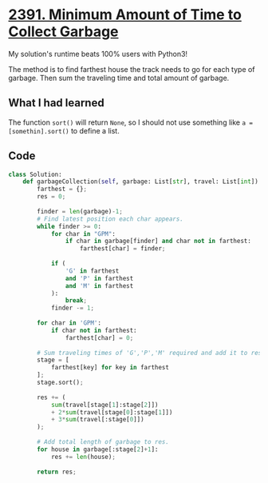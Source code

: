 # [2391. Minimum Amount of Time to Collect Garbage](https://leetcode.com/problems/minimum-amount-of-time-to-collect-garbage/description/)

My solution's runtime beats 100% users with Python3!

The method is to find farthest house the track needs to go for each type of garbage. Then sum the traveling time and total amount of garbage.

## What I had learned
The function `sort()` will return `None`, so I should not use something like `a = [somethin].sort()` to define a list.

## Code
```Python
class Solution:
    def garbageCollection(self, garbage: List[str], travel: List[int]) -> int:
        farthest = {};
        res = 0;
        
        finder = len(garbage)-1;
        # Find latest position each char appears.
        while finder >= 0:
            for char in "GPM":
                if char in garbage[finder] and char not in farthest:
                    farthest[char] = finder;
            
            if (
                'G' in farthest
                and 'P' in farthest
                and 'M' in farthest
            ):
                break;
            finder -= 1;
            
        for char in 'GPM':
            if char not in farthest:
                farthest[char] = 0;
        
        # Sum traveling times of 'G','P','M' required and add it to res.
        stage = [
            farthest[key] for key in farthest
        ];
        stage.sort();
        
        res += (
            sum(travel[stage[1]:stage[2]])
            + 2*sum(travel[stage[0]:stage[1]])
            + 3*sum(travel[:stage[0]])
        );
        
        # Add total length of garbage to res.
        for house in garbage[:stage[2]+1]:
            res += len(house);
        
        return res;
```